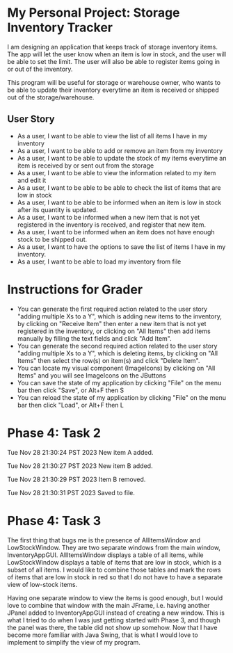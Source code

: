 # My Personal Project: Storage Inventory Tracker

I am designing an application that keeps track of storage inventory items. The app will let the user know when an item
is low in stock, and the user will be able to set the limit. The user will also be able to register items going in
or out of the inventory.

This program will be useful for storage or warehouse owner, who wants to be able to update their inventory everytime
an item is received or shipped out of the storage/warehouse.

## User Story
-  As a user, I want to be able to view the list of all items I have in my inventory
-  As a user, I want to be able to add or remove an item from my inventory
-  As a user, I want to be able to update the stock of my items everytime an item is received by or sent out from the
   storage
-  As a user, I want to be able to view the information related to my item and edit it
-  As a user, I want to be able to be able to check the list of items that are low in stock
-  As a user, I want to be able to be informed when an item is low in stock after its quantity is updated.
-  As a user, I want to be informed when a new item that is not yet registered in the inventory is received, and
   register that new item.
-  As a user, I want to be informed when an item does not have enough stock to be shipped out.
-  As a user, I want to have the options to save the list of items I have in my inventory.
-  As a user, I want to be able to load my inventory from file

# Instructions for Grader
- You can generate the first required action related to the user story "adding multiple Xs to a Y", which is adding
  new items to the inventory, by clicking on "Receive Item" then enter a new item that is not yet registered in the
  inventory, or clicking on "All Items" then add items manually by filling the text fields and click "Add Item".
- You can generate the second required action related to the user story "adding multiple Xs to a Y", which is deleting
  items, by clicking on "All Items" then select the row(s) on item(s) and click "Delete Item".
- You can locate my visual component (ImageIcons) by clicking on "All Items" and you will see ImageIcons on the JButtons
- You can save the state of my application by clicking "File" on the menu bar then click "Save", or Alt+F then S
- You can reload the state of my application by clicking "File" on the menu bar then click "Load", or Alt+F then L

# Phase 4: Task 2
Tue Nov 28 21:30:24 PST 2023
New item A added.

Tue Nov 28 21:30:27 PST 2023
New item B added.

Tue Nov 28 21:30:29 PST 2023
Item B removed.

Tue Nov 28 21:30:31 PST 2023
Saved to file.

# Phase 4: Task 3
The first thing that bugs me is the presence of AllItemsWindow and LowStockWindow. They are two separate windows from 
the main window, InventoryAppGUI. AllItemsWindow displays a table of all items, while LowStockWindow displays a table 
of items that are low in stock, which is a subset of all items. I would like to combine those tables and mark the rows 
of items that are low in stock in red so that I do not have to have a separate view of low-stock items.
 
Having one separate window to view the items is good enough, but I would love to combine that window with the main
JFrame, i.e. having another JPanel added to InventoryAppGUI instead of creating a new window. This is what I tried to
do when I was just getting started with Phase 3, and though the panel was there, the table did not show up somehow. Now
that I have become more familiar with Java Swing, that is what I would love to implement to simplify the view of my
program.



